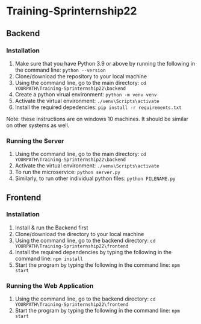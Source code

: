 # Training-Sprinternship22
## Backend
### Installation
1. Make sure that you have Python 3.9 or above by running the following in the command line: `python --version`
2. Clone/download the repository to your local machine
3. Using the command line, go to the main directory: `cd YOURPATH\Training-Sprinternship22\backend`
4. Create a python virual environment: `python -m venv venv`
5. Activate the virtual environment: `./venv\Scripts\activate`
6. Install the required depedencies: `pip install -r requirements.txt`

Note: these instructions are on windows 10 machines. It should be similar on other systems as well.

### Running the Server
1. Using the command line, go to the main directory: `cd YOURPATH\Training-Sprinternship22\backend`
2. Activate the virtual environment: `./venv\Scripts\activate`
3. To run the microservice: `python server.py`
4. Similarly, to run other individual python files: `python FILENAME.py`


## Frontend
### Installation
1. Install & run the Backend first
2. Clone/download the directory to your local machine
3. Using the command line, go to the backend directory: `cd YOURPATH\Training-Sprinternship22\frontend`
4. Install the required dependencies by typing the following in the command line: `npm install`
5. Start the program by typing the following in the command line: `npm start`

### Running the Web Application
1. Using the command line, go to the backend directory: `cd YOURPATH\Training-Sprinternship22\frontend`
2. Start the program by typing the following in the command line: `npm start`
